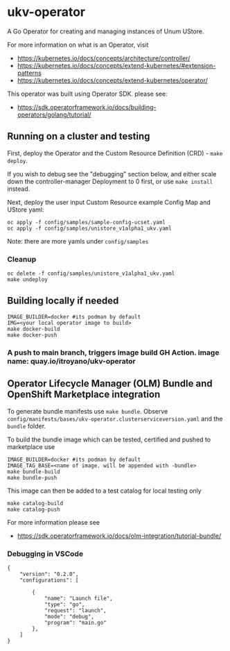 # ukv-operator
A Go Operator for creating and managing instances of Unum UStore.

For more information on what is an Operator, visit 
- https://kubernetes.io/docs/concepts/architecture/controller/
- https://kubernetes.io/docs/concepts/extend-kubernetes/#extension-patterns
- https://kubernetes.io/docs/concepts/extend-kubernetes/operator/

This operator was built using Operator SDK. please see: 
- https://sdk.operatorframework.io/docs/building-operators/golang/tutorial/


## Running on a cluster and testing

First, deploy the Operator and the Custom Resource Definition (CRD) - `make deploy`.

If you wish to debug see the "debugging" section below, and either scale down the controller-manager Deployment to 0 first, or use `make install` instead.

Next, deploy the user input Custom Resource example Config Map and UStore yaml:
```
oc apply -f config/samples/sample-config-ucset.yaml
oc apply -f config/samples/unistore_v1alpha1_ukv.yaml 
```
Note: there are more yamls under `config/samples`

### Cleanup
```
oc delete -f config/samples/unistore_v1alpha1_ukv.yaml 
make undeploy
```

## Building locally if needed
```
IMAGE_BUILDER=docker #its podman by default
IMG=<your local operator image to build>
make docker-build
make docker-push
```

### A push to main branch, triggers image build GH Action. image name: quay.io/itroyano/ukv-operator

## Operator Lifecycle Manager (OLM) Bundle and OpenShift Marketplace integration

To generate bundle manifests use `make bundle`.
Observe `config/manifests/bases/ukv-operator.clusterserviceversion.yaml` and the `bundle` folder.

To build the bundle image which can be tested, certified and pushed to marketplace use 
```
IMAGE_BUILDER=docker #its podman by default
IMAGE_TAG_BASE=<name of image. will be appended with -bundle>
make bundle-build
make bundle-push
```

This image can then be added to a test catalog for local testing only
```
make catalog-build
make catalog-push
```

For more information please see
-  https://sdk.operatorframework.io/docs/olm-integration/tutorial-bundle/

### Debugging in VSCode
```
{
    "version": "0.2.0",
    "configurations": [
        
        {
            "name": "Launch file",
            "type": "go",
            "request": "launch",
            "mode": "debug",
            "program": "main.go"
        },
    ]
}
```